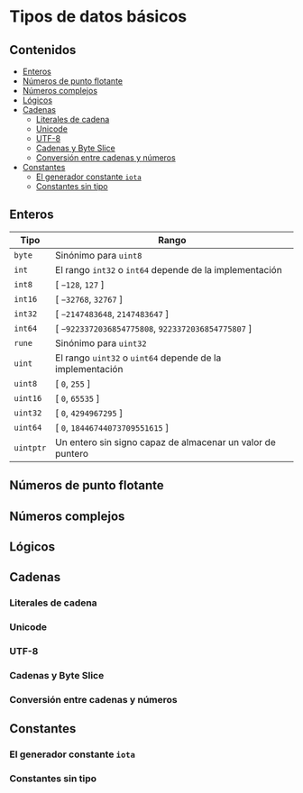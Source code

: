 # Tipos de datos básicos
## **Contenidos**
- [Enteros](#enteros)
- [Números de punto flotante](#n%C3%BAmeros-de-punto-flotante)
- [Números complejos](#n%C3%BAmeros-complejos)
- [Lógicos](#l%C3%B3gicos)
- [Cadenas](#cadenas)
    - [Literales de cadena](#literales-de-cadena)
    - [Unicode](#unicode)
    - [UTF-8](#utf-8)
    - [Cadenas y Byte Slice](#cadenas-y-byte-slice)
    - [Conversión entre cadenas y números](#conversi%C3%B3n-entre-cadenas-y-n%C3%BAmeros)
- [Constantes](#constantes)
    - [El generador constante `iota`](#el-generador-constante-iota)
    - [Constantes sin tipo](#constantes-sin-tipo)


## Enteros
| Tipo      | Rango                                                      |
| --------- | ---------------------------------------------------------- |
| `byte`    | Sinónimo para `uint8`                                      |
| `int`     | El rango `int32` o `int64` depende de la implementación    |
| `int8`    | [ `−128`, `127` ]                                          |
| `int16`   | [ `−32768`, `32767` ]                                      |
| `int32`   | [ `−2147483648`, `2147483647` ]                            |
| `int64`   | [ `−9223372036854775808`, `9223372036854775807` ]          |
| `rune`    | Sinónimo para `uint32`                                     |
| `uint`    | El rango `uint32` o `uint64` depende de la implementación  |
| `uint8`   | [ `0`, `255` ]                                             |
| `uint16`  | [ `0`, `65535` ]                                           |
| `uint32`  | [ `0`, `4294967295` ]                                      |
| `uint64`  | [ `0`, `18446744073709551615` ]                            |
| `uintptr` | Un entero sin signo capaz de almacenar un valor de puntero |

## Números de punto flotante
## Números complejos
## Lógicos
## Cadenas
### Literales de cadena
### Unicode
### UTF-8
### Cadenas y Byte Slice
### Conversión entre cadenas y números
## Constantes
### El generador constante `iota`
### Constantes sin tipo